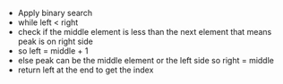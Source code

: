 - Apply binary search 
- while left < right
- check if the middle element is less than the next element that means peak is on right side
- so left = middle + 1
- else peak can be the middle element or the left side so right = middle
- return left at the end to get the index